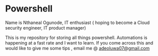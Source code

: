 # Powershell
Name is Nthaneal Ogunode, IT enthusiast ( hoping to become a Cloud security engineer, IT product manager)

This is my repository for storing all things powershell. Automations is happening at a fast rate and I want to learn.
If you come across this and would like to give me some tips , email me @ adeoluwa07@gmail.com

